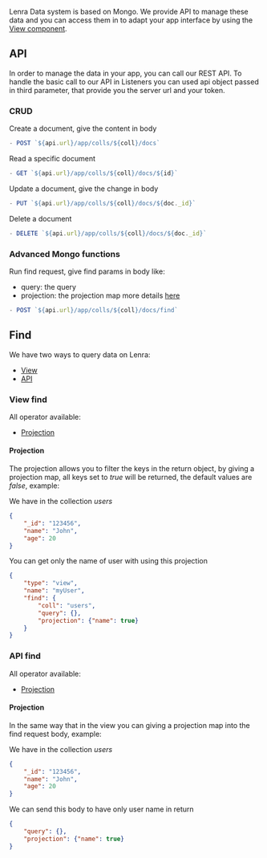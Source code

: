 Lenra Data system is based on Mongo.
We provide API to manage these data and you can access them in to adapt your app interface by using the [View component](/references/components-api/components/view.html).

## API

In order to manage the data in your app, you can call our REST API.
To handle the basic call to our API in Listeners you can used api object passed in third parameter, that provide you the server url and your token.

### CRUD

Create a document, give the content in body

```js
- POST `${api.url}/app/colls/${coll}/docs`
```

Read a specific document
```js
- GET `${api.url}/app/colls/${coll}/docs/${id}`
```

Update a document, give the change in body
```js
- PUT `${api.url}/app/colls/${coll}/docs/${doc._id}`
```

Delete a document
```js
- DELETE `${api.url}/app/colls/${coll}/docs/${doc._id}`
```

### Advanced Mongo functions

Run find request, give find params in body like:
  - query: the query
  - projection: the projection map more details [here](#apiProjection) 
```js
- POST `${api.url}/app/colls/${coll}/docs/find` 
```

## Find

We have two ways to query data on Lenra:

- [View](#ViewFind)
- [API](#APIFind)

### View find
<a name="ViewFind"></a>

All operator available:

- [Projection](#viewProjection)  

#### Projection
<a name="viewProjection"></a>

The projection allows you to filter the keys in the return object, by giving a projection map, all keys set to *true* will be returned, the default values are *false*, example:

We have in the collection *users*

```json
{
    "_id": "123456",
    "name": "John",
    "age": 20
}
```

You can get only the name of user with using this projection

```json
{
    "type": "view",
    "name": "myUser",
    "find": {
        "coll": "users",
        "query": {},
        "projection": {"name": true}
    }
}
```

### API find
<a name="APIFind"></a>

All operator available:
- [Projection](#apiProjection)  


#### Projection
<a name="apiProjection"></a>

In the same way that in the view you can giving a projection map into the find request body, example:

We have in the collection *users*

```json
{
    "_id": "123456",
    "name": "John",
    "age": 20
}
```

We can send this body to have only user name in return

```json
{
    "query": {},
    "projection": {"name": true}
}
```